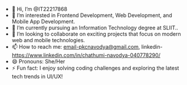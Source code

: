 - 👋 Hi, I’m @IT22217868
- 👀 I’m interested in Frontend Development, Web Development, and Mobile App Development.
- 🌱 I’m currently  pursuing an Information Technology degree at SLIIT..
- 💞️ I’m looking to collaborate on exciting projects that focus on modern web and mobile technologies.
- 📫 How to reach me: email-pkcnavodya@gmail.com, linkedin-https://www.linkedin.com/in/chathumi-navodya-040778290/
- 😄 Pronouns: She/Her
- ⚡ Fun fact: I enjoy solving coding challenges and exploring the latest tech trends in UI/UX!

